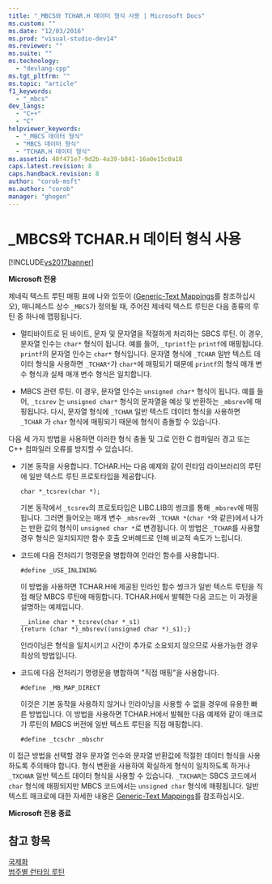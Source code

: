 ```yaml
---
title: "_MBCS와 TCHAR.H 데이터 형식 사용 | Microsoft Docs"
ms.custom: ""
ms.date: "12/03/2016"
ms.prod: "visual-studio-dev14"
ms.reviewer: ""
ms.suite: ""
ms.technology: 
  - "devlang-cpp"
ms.tgt_pltfrm: ""
ms.topic: "article"
f1_keywords: 
  - "_mbcs"
dev_langs: 
  - "C++"
  - "C"
helpviewer_keywords: 
  - "_MBCS 데이터 형식"
  - "MBCS 데이터 형식"
  - "TCHAR.H 데이터 형식"
ms.assetid: 48f471e7-9d2b-4a39-b841-16a0e15c0a18
caps.latest.revision: 8
caps.handback.revision: 8
author: "corob-msft"
ms.author: "corob"
manager: "ghogen"
---
```

# _MBCS와 TCHAR.H 데이터 형식 사용
[!INCLUDE[vs2017banner](../assembler/inline/includes/vs2017banner.md)]

**Microsoft 전용**  
  
 제네릭 텍스트 루틴 매핑 표에 나와 있듯이 \([Generic\-Text Mappings](../c-runtime-library/generic-text-mappings.md)를 참조하십시오\), 매니페스트 상수 `_MBCS`가 정의될 때, 주어진 제네릭 텍스트 루틴은 다음 종류의 루틴 중 하나에 맵핑됩니다.  
  
-   멀티바이트로 된 바이트, 문자 및 문자열을 적절하게 처리하는 SBCS 루틴.  이 경우, 문자열 인수는 `char*` 형식이 됩니다.  예를 들어, `_tprintf`는 `printf`에 매핑됩니다. `printf`의 문자열 인수는 `char*` 형식입니다.  문자열 형식에 `_TCHAR` 일반 텍스트 데이터 형식을 사용하면 `_TCHAR*`가 `char*`에 매핑되기 때문에 `printf`의 형식 매개 변수 형식과 실제 매개 변수 형식은 일치합니다.  
  
-   MBCS 관련 루틴.  이 경우, 문자열 인수는 `unsigned char*` 형식이 됩니다.  예를 들어, `_tcsrev` 는 `unsigned char*` 형식의 문자열을 예상 및 반환하는 `_mbsrev`에 매핑됩니다.  다시, 문자열 형식에 `_TCHAR`  일반 텍스트 데이터 형식을 사용하면 `_TCHAR` 가 `char` 형식에 매핑되기 때문에 형식이 충돌할 수 있습니다.  
  
 다음 세 가지 방법을 사용하면 이러한 형식 충돌 및 그로 인한 C 컴파일러 경고 또는 C\+\+ 컴파일러 오류를 방지할 수 있습니다.  
  
-   기본 동작을 사용합니다.  TCHAR.H는 다음 예제와 같이 런타임 라이브러리의 루틴에 일반 텍스트 루틴 프로토타입을 제공합니다.  
  
    ```  
    char *_tcsrev(char *);  
    ```  
  
     기본 동작에서 `_tcsrev`의 프로토타입은 LIBC.LIB의 썽크를 통해 `_mbsrev`에 매핑됩니다.  그러면 들어오는 매개 변수 `_mbsrev`와 `_TCHAR *`\(`char *`와 같은\)에서 나가는 반환 값의 형식이 `unsigned char *`로 변경됩니다.  이 방법은 `_TCHAR`를 사용할 경우 형식은 일치되지만 함수 호출 오버헤드로 인해 비교적 속도가 느립니다.  
  
-   코드에 다음 전처리기 명령문을 병합하여 인라인 함수를 사용합니다.  
  
    ```  
    #define _USE_INLINING  
    ```  
  
     이 방법을 사용하면 TCHAR.H에 제공된 인라인 함수 썽크가 일반 텍스트 루틴을 직접 해당 MBCS 루틴에 매핑합니다.  TCHAR.H에서 발췌한 다음 코드는 이 과정을 설명하는 예제입니다.  
  
    ```  
    __inline char *_tcsrev(char *_s1)  
    {return (char *)_mbsrev((unsigned char *)_s1);}  
    ```  
  
     인라이닝은 형식을 일치시키고 시간이 추가로 소요되지 않으므로 사용가능한 경우 최상의 방법입니다.  
  
-   코드에 다음 전처리기 명령문을 병합하여 "직접 매핑"을 사용합니다.  
  
    ```  
    #define _MB_MAP_DIRECT  
    ```  
  
     이것은 기본 동작을 사용하지 않거나 인라이닝을 사용할 수 없을 경우에 유용한 빠른 방법입니다.  이 방법을 사용하면 TCHAR.H에서 발췌한 다음 예제와 같이 매크로가 루틴의 MBCS 버전에 일반 텍스트 루틴을 직접 매핑합니다.  
  
    ```  
    #define _tcschr _mbschr  
    ```  
  
 이 접근 방법을 선택할 경우 문자열 인수와 문자열 반환값에 적절한 데이터 형식을 사용하도록 주의해야 합니다.  형식 변환을 사용하여 확실하게 형식이 일치하도록 하거나 `_TXCHAR` 일반 텍스트 데이터 형식을 사용할 수 있습니다.  `_TXCHAR`는 SBCS 코드에서 `char` 형식에 매핑되지만 MBCS 코드에서는 `unsigned char` 형식에 매핑됩니다.  일반 텍스트 매크로에 대한 자세한 내용은 [Generic\-Text Mappings](../c-runtime-library/generic-text-mappings.md)를 참조하십시오.  
  
 **Microsoft 전용 종료**  
  
## 참고 항목  
 [국제화](../c-runtime-library/internationalization.md)   
 [범주별 런타임 루틴](../c-runtime-library/run-time-routines-by-category.md)